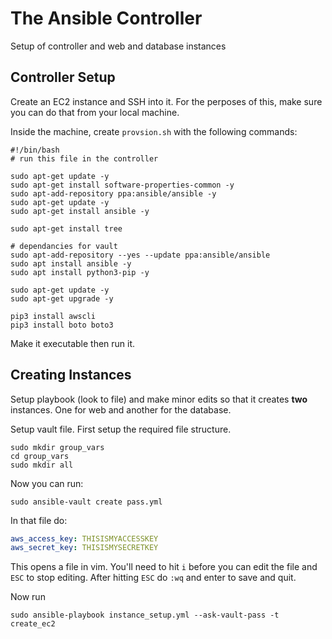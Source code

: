 # The Ansible Controller
Setup of controller and web and database instances

## Controller Setup
Create an EC2 instance and SSH into it. For the perposes of this, make sure you can do that from your local machine.

Inside the machine, create `provsion.sh` with the following commands:
```
#!/bin/bash
# run this file in the controller

sudo apt-get update -y
sudo apt-get install software-properties-common -y
sudo apt-add-repository ppa:ansible/ansible -y
sudo apt-get update -y
sudo apt-get install ansible -y

sudo apt-get install tree

# dependancies for vault
sudo apt-add-repository --yes --update ppa:ansible/ansible
sudo apt install ansible -y
sudo apt install python3-pip -y

sudo apt-get update -y
sudo apt-get upgrade -y

pip3 install awscli
pip3 install boto boto3
```

Make it executable then run it.

## Creating Instances
Setup playbook (look to file) and make minor edits so that it creates **two** instances. One for web and another for the database.  

Setup vault file. First setup the required file structure.
```
sudo mkdir group_vars
cd group_vars
sudo mkdir all
```
Now you can run:
```
sudo ansible-vault create pass.yml
```

In that file do:
```yml
aws_access_key: THISISMYACCESSKEY
aws_secret_key: THISISMYSECRETKEY

```
This opens a file in vim. You'll need to hit `i` before you can edit the file and `ESC` to stop editing.
After hitting `ESC` do `:wq` and enter to save and quit.

Now run
```
sudo ansible-playbook instance_setup.yml --ask-vault-pass -t create_ec2
```

<!--
All of this is just to keep track of how badly I messed up, lol

# to keep track so I can make clean notes later

Link to provision setup: https://medium.datadriveninvestor.com/devops-using-ansible-to-provision-aws-ec2-instances-3d70a1cb155f

After setting up ec2 instance, ran the following: 
```
sudo apt-get update -y
sudo apt-get upgrade -y
sudo apt-add-repository --yes --update ppa:ansible/ansible
sudo apt-get install ansible -y
sudo apt-get install python3-pip -y
pip3 install awscli
pip3 install boto boto3
```

Then moved on to generating key, using
```
ssh-keygen -t rsa -b 4096 -f ~/.ssh/my_aws
```
`my_aws` is just the key name

Remembered to install tree now...
```
sudo apt-get install tree
```

Following guide, created the directory structure I needed
```
mkdir -p AWS_Ansible/group_vars/all/
cd AWS_Ansible
touch playbook.yml
```

Now to securely store the aws keys
```
ansible-vault create group_vars/all/pass.yml
```
This creates a file and opens it in vi/vim. Use `i` to start entering values and `ESC` when you're done. To save and quit do `:wq`. The order is important.  

Noting down this image: ami-0943382e114f188e8

Remembered to drop this into the sshd_config file to make sure the correct version of python is running
```
[local]
localhost ansible_python_interpreter=/usr/bin/python3
```

Having trouble and getting this error
```
fatal: [localhost]: FAILED! => {"changed": false, "msg": "boto3 required for this module"}
```

Ran these to see if it would change anything
```
sudo apt-get install python -y # wasn't needed
sudo apt-get install python-pip -y
pip install boto boto3 ansible
```

It seems like I need to uninstall then reinstall ansible... -->